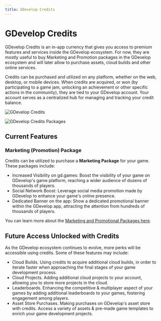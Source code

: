```yaml
---
title: GDevelop Credits
---
```


# GDevelop Credits

GDevelop Credits is an in-app currency that gives you access to premium features and services inside the GDevelop ecosystem. For now, they are mostly useful to buy Marketing and Promotion packages in the GDevelop ecosystem and will later allow to purchase assets, cloud builds and other online services.

Credits can be purchased and utilized on any platform, whether on the web, desktop, or mobile devices.
When credits are acquired, or won (by participating to a game jam, unlocking an achievement or other specific actions in the community), they are tied to your GDevelop account. Your account serves as a centralized hub for managing and tracking your credit balance.

![GDevelop Credits](/gdevelop5/interface/profile/credits.png)

![GDevelop Credits Packages](/gdevelop5/interface/profile/credits-packages.png)

## Current Features

### Marketing (Promotion) Package

Credits can be utilized to purchase a **Marketing Package** for your game. These packages include:

- Increased Visibility on gd.games: Boost the visibility of your game on GDevelop's game platform, reaching a wider audience of dozens of thousands of players.
- Social Network Boost: Leverage social media promotion made by GDevelop to enhance your game's online presence.
- Dedicated Banner on the app: Show a dedicated promotional banner within the GDevelop app, attracting the attention from hundreds of thousands of players.

You can learn more about the [Marketing and Promotional Packages here](/gdevelop5/interface/games-dashboard/marketing/).

## Future Access Unlocked with Credits

As the GDevelop ecosystem continues to evolve, more perks will be accessible using credits. Some of these features may include:

- Cloud Builds. Using credits to acquire additional cloud builds, in order to iterate faster when approaching the final stages of your game development process.
- Cloud Projects. Adding additional cloud projects to your account, allowing you to store more projects in the cloud.
- Leaderboards. Enhancing the competitive & multiplayer aspect of your games by adding additional leaderboards to your games, fostering engagement among players.
- Asset Store Purchases. Making purchases on GDevelop's asset store with credits. Access a variety of assets & pre-made game templates to enrich your game development projects.
